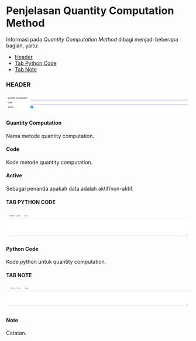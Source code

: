 # Penjelasan Quantity Computation Method

Informasi pada *Quantity Computation Method* dibagi menjadi beberapa bagian, yaitu:

* [Header](#bagian-header)
* [Tab Python Code](#tab-python-code)
* [Tab Note](#tab-note)

### <a name="bagian-header">HEADER</a>

![](../../../img/quantity-computation-method/bagian-header.png)

#### <a name="field-header-quantity-computation">Quantity Computation</a>

Nama metode quantity computation.

#### <a name="field-header-code">Code</a>

Kode metode quantity computation.

#### <a name="field-header-active">Active</a>

Sebagai penanda apakah data adalah aktif/non-aktif.

#### <a name="tab-python-code">TAB PYTHON CODE</a>

![](../../../img/quantity-computation-method/tab-python-code.png)

#### <a name="field-python-code">Python Code</a>

Kode python untuk quantity computation.

#### <a name="tab-note">TAB NOTE</a>

![](../../../img/quantity-computation-method/tab-note.png)

#### <a name="field-note">Note</a>

Catatan.
